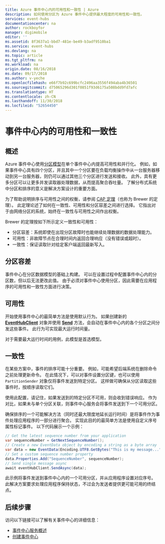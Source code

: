 ```yaml
---
title: Azure 事件中心内的可用性和一致性 | Azure
description: 如何使用分区为 Azure 事件中心提供最大程度的可用性和一致性。
services: event-hubs
documentationcenter: na
author: rockboyfor
manager: digimobile
editor: ''
ms.assetid: 8f3637a1-bbd7-481e-be49-b3adf9510ba1
ms.service: event-hubs
ms.devlang: na
ms.topic: article
ms.tgt_pltfrm: na
ms.workload: na
origin.date: 08/16/2018
ms.date: 09/17/2018
ms.author: v-yeche
ms.openlocfilehash: e66f7b92c699bcfc2496aa3556f494aba4b36501
ms.sourcegitcommit: d75065296d301f0851f93d6175a508bdd9fd7afc
ms.translationtype: HT
ms.contentlocale: zh-CN
ms.lasthandoff: 11/30/2018
ms.locfileid: "52654450"
---
```

# <a name="availability-and-consistency-in-event-hubs"></a>事件中心内的可用性和一致性

## <a name="overview"></a>概述
Azure 事件中心使用[分区模型](event-hubs-features.md#partitions)在单个事件中心内提高可用性和并行化。 例如，如果事件中心具有四个分区，并且其中一个分区要在负载均衡操作中从一台服务器移动到另一台服务器，则仍可以通过其他三个分区进行发送和接收。 此外，具有更多分区可以让更多并发读取器处理数据，从而提高聚合吞吐量。 了解分布式系统中分区和排序的意义是解决方案设计的重要方面。

为了帮助说明排序与可用性之间的权衡，请参阅 [CAP 定理](https://en.wikipedia.org/wiki/CAP_theorem)（也称为 Brewer 的定理）。 此定理论述了如何在一致性、可用性和分区容差之间进行选择。 它指出对于由网络分区的系统，始终在一致性与可用性之间作出权衡。

Brewer 的定理按如下所示定义一致性和可用性：
* 分区容差：系统即使在出现分区故障时也能继续处理数据的数据处理能力。
* 可用性：非故障节点在合理时间内返回合理响应（没有错误或超时）。
* 一致性：保证读取针对给定客户端返回最新写入。

## <a name="partition-tolerance"></a>分区容差
事件中心在分区数据模型的基础上构建。 可以在设置过程中配置事件中心内的分区数，但以后无法更改此值。 由于必须对事件中心使用分区，因此需要在应用程序的可用性和一致性方面进行决策。

## <a name="availability"></a>可用性
开始使用事件中心的最简单方法是使用默认行为。 如果创建新的 **[EventHubClient](https://docs.azure.cn/zh-cn/dotnet/api/microsoft.azure.eventhubs.eventhubclient?view=azure-dotnet)** 对象并使用 **[Send](https://docs.azure.cn/zh-cn/dotnet/api/microsoft.azure.eventhubs.eventhubclient.sendasync?view=azure-dotnet#Microsoft_Azure_EventHubs_EventHubClient_SendAsync_Microsoft_Azure_EventHubs_EventData_)** 方法，会自动在事件中心内的各个分区之间分发这些事件。 此行为可实现最大运行时间量。

对于需要最大运行时间的用例，此模型是首选模型。

## <a name="consistency"></a>一致性
在某些方案中，事件的排序可能十分重要。 例如，可能希望后端系统在删除命令之前处理更新命令。 在此情况下，可以对事件设置分区键，也可以使用 `PartitionSender` 对象仅将事件发送到特定分区。 这样做可确保从分区读取这些事件时，按顺序读取它们。

使用此配置，请记住，如果发送到的特定分区不可用，则会收到错误响应。 作为对比，如果未与单个分区关联，则事件中心服务会将事件发送到下一个可用分区。

确保排序的一个可能解决方法（同时还最大限度地延长运行时间）是将事件作为事件处理应用程序的一部分进行聚合。 实现此目的的最简单方法是使用自定义序号属性标记事件。 以下代码展示一个示例：

```csharp
// Get the latest sequence number from your application
var sequenceNumber = GetNextSequenceNumber();
// Create a new EventData object by encoding a string as a byte array
var data = new EventData(Encoding.UTF8.GetBytes("This is my message..."));
// Set a custom sequence number property
data.Properties.Add("SequenceNumber", sequenceNumber);
// Send single message async
await eventHubClient.SendAsync(data);
```

此示例将事件发送到事件中心内的一个可用分区，并从应用程序设置对应序号。 此解决方案要求处理应用程序保持状态，不过会为发送者提供更可能可用的终结点。

## <a name="next-steps"></a>后续步骤
访问以下链接可以了解有关事件中心的详细信息：

* [事件中心服务概述](event-hubs-what-is-event-hubs.md)
* [创建事件中心](event-hubs-create.md)

<!--Update_Description: update meta properties  -->
